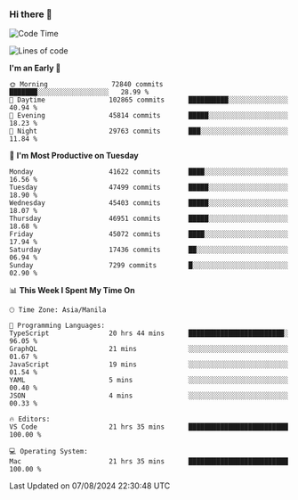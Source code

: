 ### Hi there 👋

<!--START_SECTION:waka-->
![Code Time](http://img.shields.io/badge/Code%20Time-5%2C435%20hrs%2036%20mins-blue)

![Lines of code](https://img.shields.io/badge/From%20Hello%20World%20I%27ve%20Written-115.2%20million%20lines%20of%20code-blue)

**I'm an Early 🐤** 

```text
🌞 Morning                72840 commits       ███████░░░░░░░░░░░░░░░░░░   28.99 % 
🌆 Daytime                102865 commits      ██████████░░░░░░░░░░░░░░░   40.94 % 
🌃 Evening                45814 commits       █████░░░░░░░░░░░░░░░░░░░░   18.23 % 
🌙 Night                  29763 commits       ███░░░░░░░░░░░░░░░░░░░░░░   11.84 % 
```
📅 **I'm Most Productive on Tuesday** 

```text
Monday                   41622 commits       ████░░░░░░░░░░░░░░░░░░░░░   16.56 % 
Tuesday                  47499 commits       █████░░░░░░░░░░░░░░░░░░░░   18.90 % 
Wednesday                45403 commits       █████░░░░░░░░░░░░░░░░░░░░   18.07 % 
Thursday                 46951 commits       █████░░░░░░░░░░░░░░░░░░░░   18.68 % 
Friday                   45072 commits       ████░░░░░░░░░░░░░░░░░░░░░   17.94 % 
Saturday                 17436 commits       ██░░░░░░░░░░░░░░░░░░░░░░░   06.94 % 
Sunday                   7299 commits        █░░░░░░░░░░░░░░░░░░░░░░░░   02.90 % 
```


📊 **This Week I Spent My Time On** 

```text
🕑︎ Time Zone: Asia/Manila

💬 Programming Languages: 
TypeScript               20 hrs 44 mins      ████████████████████████░   96.05 % 
GraphQL                  21 mins             ░░░░░░░░░░░░░░░░░░░░░░░░░   01.67 % 
JavaScript               19 mins             ░░░░░░░░░░░░░░░░░░░░░░░░░   01.54 % 
YAML                     5 mins              ░░░░░░░░░░░░░░░░░░░░░░░░░   00.40 % 
JSON                     4 mins              ░░░░░░░░░░░░░░░░░░░░░░░░░   00.33 % 

🔥 Editors: 
VS Code                  21 hrs 35 mins      █████████████████████████   100.00 % 

💻 Operating System: 
Mac                      21 hrs 35 mins      █████████████████████████   100.00 % 
```


 Last Updated on 07/08/2024 22:30:48 UTC
<!--END_SECTION:waka-->


<!--
**rad182/rad182** is a ✨ _special_ ✨ repository because its `README.md` (this file) appears on your GitHub profile.

Here are some ideas to get you started:

- 🔭 I’m currently working on ...
- 🌱 I’m currently learning ...
- 👯 I’m looking to collaborate on ...
- 🤔 I’m looking for help with ...
- 💬 Ask me about ...
- 📫 How to reach me: ...
- 😄 Pronouns: ...
- ⚡ Fun fact: ...
-->
